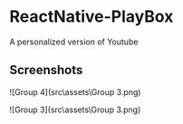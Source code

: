# ReactNative-PlayBox
A personalized version of Youtube
## Screenshots

![Group 4](src\assets\Group 3.png)

![Group 3](src\assets\Group 3.png)
